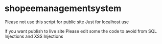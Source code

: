 # shopeemanagementsystem

Please not use this script for public site
Just for localhost use

If you want publish to live site
Please edit some the code to avoid from SQL Injections and XSS Injections
